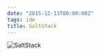 ```yaml
---
date: "2015-12-13T00:00:00Z"
tags: ide
title: SaltStack
---
```


![SaltStack](https://blog.du1ab.org/2015/saltstack.png)
